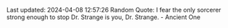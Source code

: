 Last updated: 2024-04-08 12:57:26
Random Quote: I fear the only sorcerer strong enough to stop Dr. Strange is you, Dr. Strange. - Ancient One